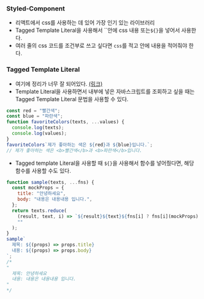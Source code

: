 ### Styled-Component

- 리액트에서 css를 사용하는 데 있어 가장 인기 있는 라이브러리
- Tagged Template Literal을 사용해서 \`\`안에 css 내용 또는`${}`을 넣어서 사용한다.
- 여러 줄의 css 코드를 조건부로 쓰고 싶다면 `css`를 적고 안에 내용을 적어줘야 한다.

### Tagged Template Literal

- 여기에 정리가 너무 잘 되어있다. [(링크)](https://react.vlpt.us/styling/03-styled-components.html)
- Template Literal을 사용하면서 내부에 넣은 자바스크립트를 조회하고 싶을 때는 Tagged Template Literal 문법을 사용할 수 있다.

```javascript
const red = "빨간색";
const blue = "파란색";
function favoriteColors(texts, ...values) {
  console.log(texts);
  console.log(values);
}
favoriteColors`제가 좋아하는 색은 ${red}과 ${blue}입니다.`;
// 제가 좋아하는 색은 <b>빨간색</b>과 <b>파란색</b>입니다.
```

- Tagged template Literal을 사용할 때 `${}`을 사용해서 함수를 넣어줬다면, 해당 함수를 사용할 수도 있다.

```javascript
function sample(texts, ...fns) {
  const mockProps = {
    title: "안녕하세요",
    body: "내용은 내용내용 입니다.",
  };
  return texts.reduce(
    (result, text, i) => `${result}${text}${fns[i] ? fns[i](mockProps) : ""}`,
    ""
  );
}
sample`
  제목: ${(props) => props.title}
  내용: ${(props) => props.body}
`;
/*
"
  제목: 안녕하세요
  내용: 내용은 내용내용 입니다.
"
*/
```
